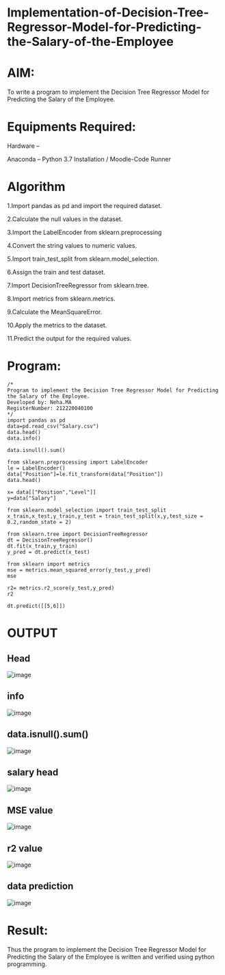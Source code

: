 # Implementation-of-Decision-Tree-Regressor-Model-for-Predicting-the-Salary-of-the-Employee

# AIM:
To write a program to implement the Decision Tree Regressor Model for Predicting the Salary of the Employee.

# Equipments Required:
Hardware – 

Anaconda – Python 3.7 Installation / Moodle-Code Runner

# Algorithm
1.Import pandas as pd and import the required dataset.

2.Calculate the null values in the dataset.

3.Import the LabelEncoder from sklearn.preprocessing

4.Convert the string values to numeric values.

5.Import train_test_split from sklearn.model_selection.

6.Assign the train and test dataset.

7.Import DecisionTreeRegressor from sklearn.tree.

8.Import metrics from sklearn.metrics.

9.Calculate the MeanSquareError.

10.Apply the metrics to the dataset.

11.Predict the output for the required values.

# Program:
```
/*
Program to implement the Decision Tree Regressor Model for Predicting the Salary of the Employee.
Developed by: Neha.MA
RegisterNumber: 212220040100
*/
import pandas as pd
data=pd.read_csv("Salary.csv")
data.head()
data.info()

data.isnull().sum()

from sklearn.preprocessing import LabelEncoder
le = LabelEncoder()
data["Position"]=le.fit_transform(data["Position"])
data.head()

x= data[["Position","Level"]]
y=data["Salary"]

from sklearn.model_selection import train_test_split
x_train,x_test,y_train,y_test = train_test_split(x,y,test_size = 0.2,random_state = 2)

from sklearn.tree import DecisionTreeRegressor
dt = DecisionTreeRegressor()
dt.fit(x_train,y_train)
y_pred = dt.predict(x_test)

from sklearn import metrics
mse = metrics.mean_squared_error(y_test,y_pred)
mse

r2= metrics.r2_score(y_test,y_pred)
r2

dt.predict([[5,6]])
```
# OUTPUT

## Head

![image](https://github.com/neha074/Implementation-of-Decision-Tree-Regressor-Model-for-Predicting-the-Salary-of-the-Employee/assets/113016903/eadc5f91-1476-433a-9b37-9b0350aff9bc)

## info

![image](https://github.com/neha074/Implementation-of-Decision-Tree-Regressor-Model-for-Predicting-the-Salary-of-the-Employee/assets/113016903/5a2a5d1c-fa9a-4add-a780-80a96e3ce3ca)


## data.isnull().sum()

![image](https://github.com/neha074/Implementation-of-Decision-Tree-Regressor-Model-for-Predicting-the-Salary-of-the-Employee/assets/113016903/d5102bfe-6e97-4270-a144-de4df38ecce2)


## salary head

![image](https://github.com/neha074/Implementation-of-Decision-Tree-Regressor-Model-for-Predicting-the-Salary-of-the-Employee/assets/113016903/07312ad9-9f3a-4db9-b43c-f6cb2e3604c4)

## MSE value

![image](https://github.com/neha074/Implementation-of-Decision-Tree-Regressor-Model-for-Predicting-the-Salary-of-the-Employee/assets/113016903/a4c01ae7-a9a1-46cd-b96a-c7a2656f140c)


## r2 value

![image](https://github.com/neha074/Implementation-of-Decision-Tree-Regressor-Model-for-Predicting-the-Salary-of-the-Employee/assets/113016903/2a478209-6dae-4242-b492-e4442688e077)


## data prediction

![image](https://github.com/neha074/Implementation-of-Decision-Tree-Regressor-Model-for-Predicting-the-Salary-of-the-Employee/assets/113016903/312f4f22-7c5d-4686-b836-f904c1a7b7c3)


# Result:

Thus the program to implement the Decision Tree Regressor Model for Predicting the Salary of the Employee is written and verified using python programming.
